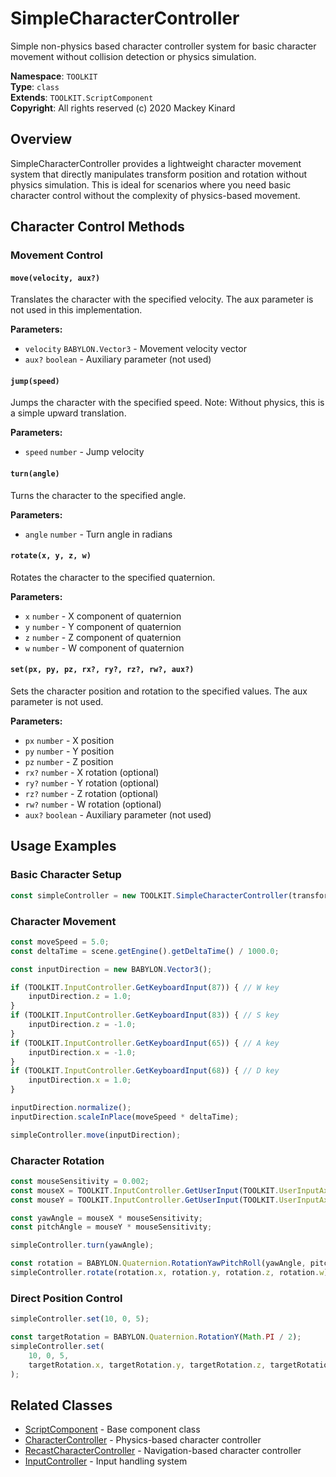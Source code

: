 # SimpleCharacterController

Simple non-physics based character controller system for basic character movement without collision detection or physics simulation.

**Namespace**: `TOOLKIT`  
**Type**: `class`  
**Extends**: `TOOLKIT.ScriptComponent`  
**Copyright**: All rights reserved (c) 2020 Mackey Kinard

## Overview

SimpleCharacterController provides a lightweight character movement system that directly manipulates transform position and rotation without physics simulation. This is ideal for scenarios where you need basic character control without the complexity of physics-based movement.

## Character Control Methods

### Movement Control

#### `move(velocity, aux?)`
Translates the character with the specified velocity. The aux parameter is not used in this implementation.

**Parameters:**
- `velocity` `BABYLON.Vector3` - Movement velocity vector
- `aux?` `boolean` - Auxiliary parameter (not used)

#### `jump(speed)`
Jumps the character with the specified speed. Note: Without physics, this is a simple upward translation.

**Parameters:**
- `speed` `number` - Jump velocity

#### `turn(angle)`
Turns the character to the specified angle.

**Parameters:**
- `angle` `number` - Turn angle in radians

#### `rotate(x, y, z, w)`
Rotates the character to the specified quaternion.

**Parameters:**
- `x` `number` - X component of quaternion
- `y` `number` - Y component of quaternion
- `z` `number` - Z component of quaternion
- `w` `number` - W component of quaternion

#### `set(px, py, pz, rx?, ry?, rz?, rw?, aux?)`
Sets the character position and rotation to the specified values. The aux parameter is not used.

**Parameters:**
- `px` `number` - X position
- `py` `number` - Y position
- `pz` `number` - Z position
- `rx?` `number` - X rotation (optional)
- `ry?` `number` - Y rotation (optional)
- `rz?` `number` - Z rotation (optional)
- `rw?` `number` - W rotation (optional)
- `aux?` `boolean` - Auxiliary parameter (not used)

## Usage Examples

### Basic Character Setup
```typescript
const simpleController = new TOOLKIT.SimpleCharacterController(transform, scene);
```

### Character Movement
```typescript
const moveSpeed = 5.0;
const deltaTime = scene.getEngine().getDeltaTime() / 1000.0;

const inputDirection = new BABYLON.Vector3();

if (TOOLKIT.InputController.GetKeyboardInput(87)) { // W key
    inputDirection.z = 1.0;
}
if (TOOLKIT.InputController.GetKeyboardInput(83)) { // S key
    inputDirection.z = -1.0;
}
if (TOOLKIT.InputController.GetKeyboardInput(65)) { // A key
    inputDirection.x = -1.0;
}
if (TOOLKIT.InputController.GetKeyboardInput(68)) { // D key
    inputDirection.x = 1.0;
}

inputDirection.normalize();
inputDirection.scaleInPlace(moveSpeed * deltaTime);

simpleController.move(inputDirection);
```

### Character Rotation
```typescript
const mouseSensitivity = 0.002;
const mouseX = TOOLKIT.InputController.GetUserInput(TOOLKIT.UserInputAxis.MouseX);
const mouseY = TOOLKIT.InputController.GetUserInput(TOOLKIT.UserInputAxis.MouseY);

const yawAngle = mouseX * mouseSensitivity;
const pitchAngle = mouseY * mouseSensitivity;

simpleController.turn(yawAngle);

const rotation = BABYLON.Quaternion.RotationYawPitchRoll(yawAngle, pitchAngle, 0);
simpleController.rotate(rotation.x, rotation.y, rotation.z, rotation.w);
```

### Direct Position Control
```typescript
simpleController.set(10, 0, 5);

const targetRotation = BABYLON.Quaternion.RotationY(Math.PI / 2);
simpleController.set(
    10, 0, 5,
    targetRotation.x, targetRotation.y, targetRotation.z, targetRotation.w
);
```

## Related Classes
- [ScriptComponent](../core/ScriptComponent.md) - Base component class
- [CharacterController](CharacterController.md) - Physics-based character controller
- [RecastCharacterController](RecastCharacterController.md) - Navigation-based character controller
- [InputController](../input/InputController.md) - Input handling system
